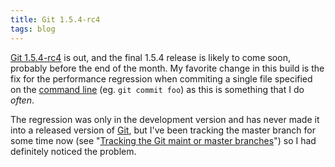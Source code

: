```yaml
---
title: Git 1.5.4-rc4
tags: blog
---
```


[Git 1.5.4-rc4](http://www.wincent.com/knowledge-base/Git%201.5.4-rc4) is out, and the final 1.5.4 release is likely to come soon, probably before the end of the month. My favorite change in this build is the fix for the performance regression when commiting a single file specified on the [command line](http://www.wincent.com/knowledge-base/command%20line) (eg. `git commit foo`) as this is something that I do _often_.

The regression was only in the development version and has never made it into a released version of [Git](http://www.wincent.com/knowledge-base/Git), but I've been tracking the master branch for some time now (see "[Tracking the Git maint or master branches](http://www.wincent.com/knowledge-base/Tracking%20the%20Git%20maint%20or%20master%20branches)") so I had definitely noticed the problem.
